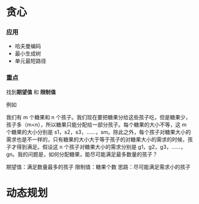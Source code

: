 # 贪心
### 应用
* 哈夫曼编码
* 最小生成树
* 单元最短路径

### 重点
找到**期望值** 和 **限制值**

例如

我们有 m 个糖果和 n 个孩子。我们现在要把糖果分给这些孩子吃，但是糖果少，孩子多（m<n），所以糖果只能分配给一部分孩子。每个糖果的大小不等，这 m 个糖果的大小分别是 s1，s2，s3，……，sm。除此之外，每个孩子对糖果大小的需求也是不一样的，只有糖果的大小大于等于孩子的对糖果大小的需求的时候，孩子才得到满足。假设这 n 个孩子对糖果大小的需求分别是 g1，g2，g3，……，gn。我的问题是，如何分配糖果，能尽可能满足最多数量的孩子？

期望值：满足数量最多的孩子
限制值：糖果个数
思路：尽可能满足需求小的孩子


# 动态规划

